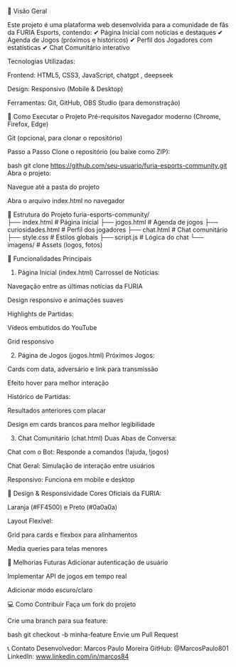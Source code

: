 
📌 Visão Geral

Este projeto é uma plataforma web desenvolvida para a comunidade de fãs da FURIA Esports, contendo:
✔ Página Inicial com notícias e destaques
✔ Agenda de Jogos (próximos e históricos)
✔ Perfil dos Jogadores com estatísticas
✔ Chat Comunitário interativo

Tecnologias Utilizadas:

Frontend: HTML5, CSS3, JavaScript, chatgpt , deepseek 

Design: Responsivo (Mobile & Desktop)

Ferramentas: Git, GitHub, OBS Studio (para demonstração)

🚀 Como Executar o Projeto
Pré-requisitos
Navegador moderno (Chrome, Firefox, Edge)

Git (opcional, para clonar o repositório)

Passo a Passo
Clone o repositório (ou baixe como ZIP):

bash
git clone https://github.com/seu-usuario/furia-esports-community.git
Abra o projeto:

Navegue até a pasta do projeto

Abra o arquivo index.html no navegador

📂 Estrutura do Projeto
furia-esports-community/  
├── index.html          # Página inicial
├── jogos.html          # Agenda de jogos
├── curiosidades.html   # Perfil dos jogadores
├── chat.html           # Chat comunitário
├── style.css           # Estilos globais
├── script.js           # Lógica do chat
└── imagens/            # Assets (logos, fotos)

🔧 Funcionalidades Principais
1. Página Inicial (index.html)
Carrossel de Notícias:

Navegação entre as últimas notícias da FURIA

Design responsivo e animações suaves

Highlights de Partidas:

Vídeos embutidos do YouTube

Grid responsivo

2. Página de Jogos (jogos.html)
Próximos Jogos:

Cards com data, adversário e link para transmissão

Efeito hover para melhor interação

Histórico de Partidas:

Resultados anteriores com placar

Design em cards brancos para melhor legibilidade

3. Chat Comunitário (chat.html)
Duas Abas de Conversa:

Chat com o Bot: Responde a comandos (!ajuda, !jogos)

Chat Geral: Simulação de interação entre usuários

Responsivo: Funciona em mobile e desktop

🎨 Design & Responsividade
Cores Oficiais da FURIA:

Laranja (#FF4500) e Preto (#0a0a0a)

Layout Flexível:

Grid para cards e flexbox para alinhamentos

Media queries para telas menores

📝 Melhorias Futuras
Adicionar autenticação de usuário

Implementar API de jogos em tempo real

Adicionar modo escuro/claro

💻 Como Contribuir
Faça um fork do projeto

Crie uma branch para sua feature:

bash
git checkout -b minha-feature
Envie um Pull Request


📞 Contato
Desenvolvedor: Marcos Paulo Moreira
GitHub: @MarcosPaulo801
LinkedIn: www.linkedin.com/in/marcos84
